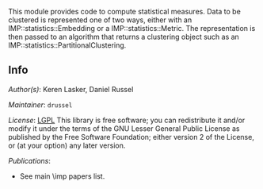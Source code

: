 This module provides code to compute statistical measures. Data to be clustered
is represented one of two ways, either with an
IMP::statistics::Embedding or a IMP::statistics::Metric. The
representation is then passed to an algorithm that returns a
clustering object such as an IMP::statistics::PartitionalClustering.

## Info

_Author(s)_: Keren Lasker, Daniel Russel

_Maintainer_: `drussel`

_License_: [LGPL](http://www.gnu.org/licenses/old-licenses/lgpl-2.1.html)
This library is free software; you can redistribute it and/or
modify it under the terms of the GNU Lesser General Public
License as published by the Free Software Foundation; either
version 2 of the License, or (at your option) any later version.

_Publications_:
 - See main \imp papers list.
